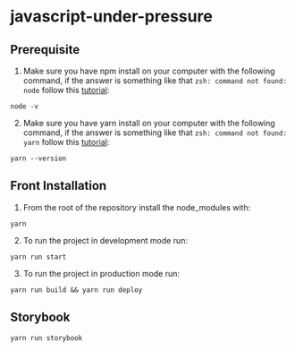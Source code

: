 # javascript-under-pressure

## Prerequisite
1. Make sure you have npm install on your computer with the following command, if the answer is something like that `zsh: command not found: node` follow this [tutorial](https://www.npmjs.com/get-npm):
```
node -v
```

2. Make sure you have yarn install on your computer with the following command, if the answer is something like that `zsh: command not found: yarn` follow this [tutorial](https://classic.yarnpkg.com/en/docs/install):
```
yarn --version
```

## Front Installation
1. From the root of the repository install the node_modules with:
```
yarn
```

2. To run the project in development mode run:
```
yarn run start
```

3. To run the project in production mode run:
```
yarn run build && yarn run deploy
```

## Storybook
```
yarn run storybook
```
